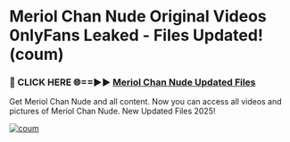 # Meriol Chan Nude Original Videos 0nlyFans Leaked - Files Updated! (coum)

<h3>🔴 CLICK HERE 🌐==►► <a href="https://tinyurl.com/5h6xmrr3" rel="nofollow">Meriol Chan Nude Updated Files</a></h3>

Get Meriol Chan Nude and all content. Now you can access all videos and pictures of Meriol Chan Nude. New Updated Files 2025!

[![coum](https://i.imgur.com/KVD873Z.gif)](https://tinyurl.com/5h6xmrr3)
